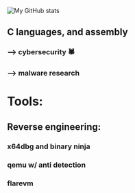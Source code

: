 ![My GitHub stats](https://github-readme-stats.vercel.app/api?username=dipshidiottwatwaffle&show_icons=true&theme=transparent)


## C languages, and assembly
### --> cybersecurity 🕷️
### --> malware research

# Tools:

  ## Reverse engineering: 
  ### x64dbg and binary ninja
  ### qemu w/ anti detection
  ### flarevm
